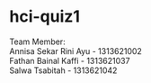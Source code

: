 # hci-quiz1
Team Member: <br>
Annisa Sekar Rini Ayu - 1313621002<br>
Fathan Bainal Kaffi - 1313621037<br>
Salwa Tsabitah - 1313621042<br>
